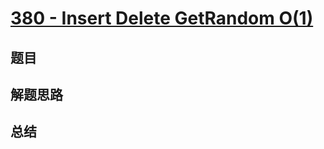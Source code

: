 # [380 - Insert Delete GetRandom O(1)](https://leetcode.com/problems/insert-delete-getrandom-o1/)

## 题目


## 解题思路


## 总结


